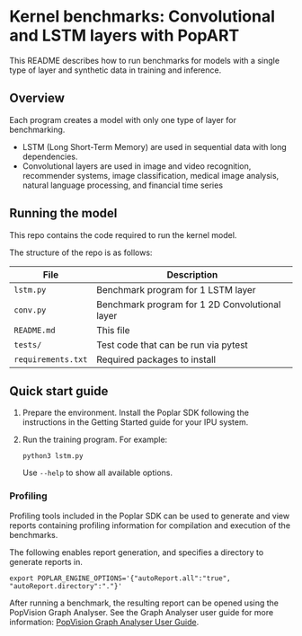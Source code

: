 # Kernel benchmarks: Convolutional and LSTM layers with PopART

This README describes how to run benchmarks for models with a single type of layer and synthetic data in training and inference.

## Overview

Each program creates a model with only one type of layer for benchmarking.
* LSTM (Long Short-Term Memory) are used in sequential data with long dependencies.
* Convolutional layers are used in image and video recognition, recommender systems, image classification, medical image analysis, natural language processing, and financial time series


## Running the model

This repo contains the code required to run the kernel model.

The structure of the repo is as follows:

| File                                            | Description			                                                   |
| ----------------------------------------------- | ---------------------------------------------------------              |
| `lstm.py`                                       | Benchmark program for 1 LSTM layer                                     |
| `conv.py`                                       | Benchmark program for 1 2D Convolutional layer                         |
| `README.md`                                     | This file                                                              |
| `tests/`                                        | Test code that can be run via pytest                                   |
| `requirements.txt`                              | Required packages to install                                           |

## Quick start guide

1. Prepare the environment. Install the Poplar SDK following the instructions
   in the Getting Started guide for your IPU system.
2. Run the training program. For example:

   `python3 lstm.py`
   
   Use `--help` to show all available options.

### Profiling

Profiling tools included in the Poplar SDK can be used to generate and view reports containing
profiling information for compilation and execution of the benchmarks.

The following enables report generation, and specifies a directory to generate reports in.

```
export POPLAR_ENGINE_OPTIONS='{"autoReport.all":"true", "autoReport.directory":"."}'
```

After running a benchmark, the resulting report can be opened using the PopVision Graph Analyser. 
See the Graph Analyser user guide for more information:
[PopVision Graph Analyser User Guide](https://docs.graphcore.ai/projects/graph-analyser-userguide/en/latest/).
